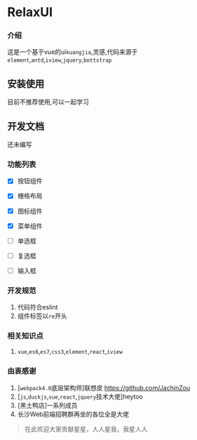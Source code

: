 # RelaxUI

### 介绍
这是一个基于vue的ui`kuangjia`,灵感,代码来源于`element`,`antd`,`iview`,`jquery`,`bottstrap`


## 安装使用
目前不推荐使用,可以一起学习


## 开发文档
还未编写

### 功能列表
- [x] 按钮组件
- [x] 栅格布局
- [x] 图标组件
- [x] 菜单组件
- [ ] 单选框
- [ ] 复选框
- [ ] 输入框


### 开发规范
1. 代码符合eslint
2. 组件标签以`re`开头


### 相关知识点
1. `vue`,`es6`,`es7`,`css3`,`element`,`react`,`iview`

### 由衷感谢
1. [`webpack4.0`底层架构师]联想皮   https://github.com/JachinZou
2. [`js`,`duckjs`,`vue`,`react`,`jquery`技术大佬]heytoo
3. [黑土鸭店]一系列成员
4. 长沙Web前端招聘群再坐的各位全是大佬

> 在此欢迎大家贡献星星，人人星我，我星人人
